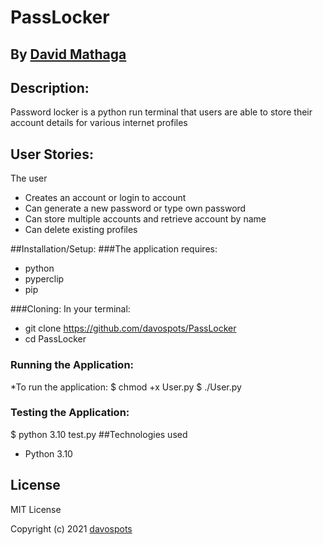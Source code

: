 # PassLocker
## By [David Mathaga](https://github.com/davospots)
## Description:
Password locker is a python run terminal that users are able to store their account details for various internet profiles


## User Stories:
The user 
* Creates an account or login to account
* Can generate a new password or type own password
* Can store multiple accounts and retrieve account by name
* Can delete existing profiles

##Installation/Setup:
###The application requires:
* python
* pyperclip
* pip

###Cloning:
In your terminal:
* git clone https://github.com/davospots/PassLocker
* cd PassLocker
### Running the Application:
*To run the application:
$ chmod +x User.py
$ ./User.py
### Testing the Application:
$ python 3.10 test.py
##Technologies used
* Python 3.10
## License
MIT License

Copyright (c) 2021 [davospots](https://github.com/davospots)